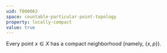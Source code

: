 ```yaml
---
uid: T000062
space: countable-particular-point-topology
property: locally-compact
value: true
---
```

Every point $x \in X$ has a compact neighborhood (namely, $\{x,p\}$).

